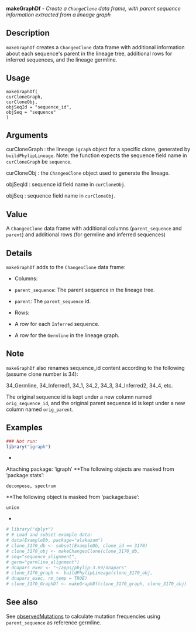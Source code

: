 **makeGraphDf** - *Create a `ChangeClone` data frame, with parent sequence information extracted from a lineage graph*

Description
--------------------

`makeGraphDf` creates a `ChangeoClone` data frame with additional information about
each sequence's parent in the lineage tree, additional rows for inferred sequences, and the lineage 
germline.


Usage
--------------------
```
makeGraphDf(
curCloneGraph,
curCloneObj,
objSeqId = "sequence_id",
objSeq = "sequence"
)
```

Arguments
-------------------

curCloneGraph
:   the lineage `igraph` object for a specific clone,
generated by `buildPhylipLineage`. Note: the function expects the
sequence field  name in `curCloneGraph` be `sequence`.

curCloneObj
:   the `ChangeoClone` object used to generate the lineage.

objSeqId
:   sequence id field name in `curCloneObj`.

objSeq
:   sequence field name in `curCloneObj`.




Value
-------------------

A `ChangeoClone` data frame with additional columns (`parent_sequence` 
and `parent`) and additional rows (for germline and inferred sequences)


Details
-------------------

`makeGraphDf` adds to the `ChangeoClone` data frame: 

+  Columns:

+ `parent_sequence`:  The parent sequence in the lineage tree.
+ `parent`:           The `parent_sequence` id.    

+  Rows:

+ A row for each `Inferred` sequence.
+ A row for the `Germline` in the lineage graph.




Note
-------------------

`makeGraphDf` also renames sequence_id content according to the following 
(assume clone number is 34):  

34_Germline, 34_Inferred1, 34_1, 34_2, 34_3, 34_Inferred2, 34_4, etc.

The original sequence id is kept under a new column named `orig_sequence_id`, 
and the original parent sequence id is kept under a new column named `orig_parent`.



Examples
-------------------

```R
### Not run:
library("igraph")

```

*
Attaching package: ‘igraph’
**The following objects are masked from ‘package:stats’:

    decompose, spectrum
**The following object is masked from ‘package:base’:

    union
*
```R
# library("dplyr")
# # Load and subset example data:
# data(ExampleDb, package="alakazam")
# clone_3170_db <- subset(ExampleDb, clone_id == 3170)
# clone_3170_obj <- makeChangeoClone(clone_3170_db, 
# seq="sequence_alignment",
# germ="germline_alignment")
# dnapars_exec <- "~/apps/phylip-3.69/dnapars"
# clone_3170_graph <- buildPhylipLineage(clone_3170_obj, 
# dnapars_exec, rm_temp = TRUE)  
# clone_3170_GraphDf <- makeGraphDf(clone_3170_graph, clone_3170_obj)
```



See also
-------------------

See [observedMutations](observedMutations.md) to calculate mutation frequencies using
`parent_sequence` as reference germline.






